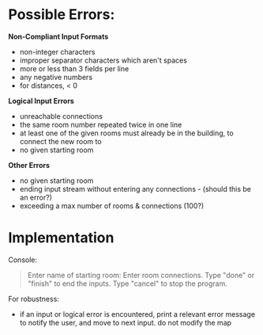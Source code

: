 # Possible Errors:
**Non-Compliant Input Formats**
- non-integer characters
- improper separator characters which aren't spaces
- more or less than 3 fields per line
- any negative numbers
- for distances, < 0

**Logical Input Errors**
- unreachable connections
- the same room number repeated twice in one line
- at least one of the given rooms must already be in the building, to connect the new room to 
- no given starting room

**Other Errors**
- no given starting room
- ending input stream without entering any connections - (should this be an error?)
- exceeding a max number of rooms & connections (100?)

# Implementation

Console:
> Enter name of starting room:
> Enter room connections. Type "done" or "finish" to end the inputs. Type "cancel" to stop the program.

For robustness:
- if an input or logical error is encountered, print a relevant error message to notify the user, and move to next input.  do not modify the map

<!--stackedit_data:
eyJoaXN0b3J5IjpbLTkyNzk3NzczM119
-->